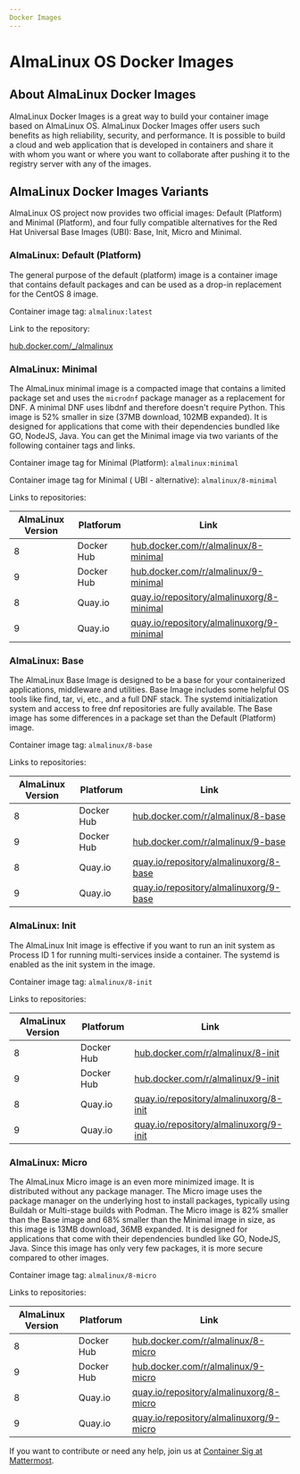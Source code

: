 ```yaml
---
Docker Images
--- 
```


# AlmaLinux OS Docker Images

## About AlmaLinux Docker Images 

AlmaLinux Docker Images is a great way to build your container image based on AlmaLinux OS. AlmaLinux Docker Images offer users such benefits as high reliability, security, and performance. It is possible to build a cloud and web application that is developed in containers and share it with whom you want or where you want to collaborate after pushing it to the registry server with any of the images. 

## AlmaLinux Docker Images Variants

AlmaLinux OS project now provides two official images: Default (Platform) and Minimal (Platform), and four fully compatible alternatives for the Red Hat Universal Base Images (UBI): Base, Init, Micro and Minimal.

### AlmaLinux: Default (Platform)

The general purpose of the default (platform) image is a container image that contains default packages and can be used as a drop-in replacement for the CentOS 8 image. 

Container image tag: `almalinux:latest`

Link to the repository:  

[hub.docker.com/_/almalinux](https://hub.docker.com/_/almalinux)

### AlmaLinux: Minimal
The AlmaLinux minimal image is a compacted image that contains a limited package set and uses the `microdnf` package manager as a replacement for DNF. A minimal DNF uses libdnf and therefore doesn't require Python. This image is 52% smaller in size (37MB download, 102MB expanded). It is designed for applications that come with their dependencies bundled like GO, NodeJS, Java. You can get the Minimal image via two variants of the following container tags and links.

Container image tag for Minimal (Platform): `almalinux:minimal`

Container image tag for Minimal ( UBI - alternative): `almalinux/8-minimal`

Links to repositories:

| AlmaLinux Version  | Platforum | Link |
| ------------- | ------------- | ----- |
| 8  | Docker Hub | [hub.docker.com/r/almalinux/8-minimal](https://hub.docker.com/r/almalinux/8-minimal) |
| 9  | Docker Hub | [hub.docker.com/r/almalinux/9-minimal](https://hub.docker.com/r/almalinux/9-minimal) |
| 8  | Quay.io  | [quay.io/repository/almalinuxorg/8-minimal](https://quay.io/repository/almalinuxorg/8-minimal?tab=tags) |
| 9  | Quay.io  | [quay.io/repository/almalinuxorg/9-minimal](https://quay.io/repository/almalinuxorg/9-minimal?tab=tags) |


### AlmaLinux: Base

The AlmaLinux Base Image is designed to be a base for your containerized applications, middleware and utilities. Base Image includes some helpful OS tools like find, tar, vi, etc., and a full DNF stack. The systemd initialization system and access to free dnf repositories are fully available. The Base image has some differences in a package set than the Default (Platform) image.

Container image tag: `almalinux/8-base`

Links to repositories:

| AlmaLinux Version  | Platforum | Link |
| ------------- | ------------- | ----- |
| 8  | Docker Hub | [hub.docker.com/r/almalinux/8-base](https://hub.docker.com/r/almalinux/8-base) |
| 9  | Docker Hub | [hub.docker.com/r/almalinux/9-base](https://hub.docker.com/r/almalinux/9-base) |
| 8  | Quay.io  | [quay.io/repository/almalinuxorg/8-base](https://quay.io/repository/almalinuxorg/8-base?tab=tags) |
| 9  | Quay.io  | [quay.io/repository/almalinuxorg/9-base](https://quay.io/repository/almalinuxorg/9-base?tab=tags) |


### AlmaLinux: Init 

The AlmaLinux Init image is effective if you want to run an init system as Process ID 1 for running multi-services inside a container. The systemd is enabled as the init system in the image.

Container image tag: `almalinux/8-init`

Links to repositories:

| AlmaLinux Version  | Platforum | Link |
| ------------- | ------------- | ----- |
| 8  | Docker Hub | [hub.docker.com/r/almalinux/8-init](https://hub.docker.com/r/almalinux/8-init) |
| 9  | Docker Hub | [hub.docker.com/r/almalinux/9-init](https://hub.docker.com/r/almalinux/9-init) |
| 8  | Quay.io  | [quay.io/repository/almalinuxorg/8-init](https://quay.io/repository/almalinuxorg/8-init?tab=tags) |
| 9  | Quay.io  | [quay.io/repository/almalinuxorg/9-init](https://quay.io/repository/almalinuxorg/9-init?tab=tags) |


### AlmaLinux: Micro

The AlmaLinux Micro image is an even more minimized image. It is distributed without any package manager. The Micro image uses the package manager on the underlying host to install packages, typically using Buildah or Multi-stage builds with Podman. The Micro image is 82% smaller than the Base image and 68% smaller than the Minimal image in size, as this image is 13MB download, 36MB expanded. It is designed for applications that come with their dependencies bundled like GO, NodeJS, Java. Since this image has only very few packages, it is more secure compared to other images.

Container image tag: `almalinux/8-micro`

Links to repositories:

| AlmaLinux Version  | Platforum | Link |
| ------------- | ------------- | ----- |
| 8  | Docker Hub | [hub.docker.com/r/almalinux/8-micro](https://hub.docker.com/r/almalinux/8-micro) |
| 9  | Docker Hub | [hub.docker.com/r/almalinux/9-micro](https://hub.docker.com/r/almalinux/9-micro) |
| 8  | Quay.io  | [quay.io/repository/almalinuxorg/8-micro](https://quay.io/repository/almalinuxorg/8-micro?tab=tags) |
| 9  | Quay.io  | [quay.io/repository/almalinuxorg/9-micro](https://quay.io/repository/almalinuxorg/9-micro?tab=tags) |


If you want to contribute or need any help, join us at [Container Sig at Mattermost](https://chat.almalinux.org/almalinux/channels/sigvirtcontainer).
